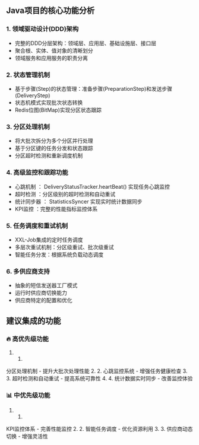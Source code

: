 ## Java项目的核心功能分析
### 1. 领域驱动设计(DDD)架构
- 完整的DDD分层架构：领域层、应用层、基础设施层、接口层
- 聚合根、实体、值对象的清晰划分
- 领域服务和应用服务的职责分离
### 2. 状态管理机制
- 基于步骤(Step)的状态管理：准备步骤(PreparationStep)和发送步骤(DeliveryStep)
- 状态机模式实现批次状态转换
- Redis位图(BitMap)实现分区状态跟踪
### 3. 分区处理机制
- 将大批次拆分为多个分区并行处理
- 基于分区键的任务分发和状态跟踪
- 分区超时检测和重新调度机制
### 4. 高级监控和跟踪功能
- 心跳机制 ： DeliveryStatusTracker.heartBeat() 实现任务心跳监控
- 超时检测 ：分区级别的超时检测和自动重试
- 统计同步器 ： StatisticsSyncer 实现实时统计数据同步
- KPI监控 ：完整的性能指标监控体系
### 5. 任务调度和重试机制
- XXL-Job集成的定时任务调度
- 多层次重试机制：分区级重试、批次级重试
- 智能任务分发：根据系统负载动态调度
### 6. 多供应商支持
- 抽象的短信发送器工厂模式
- 运行时供应商切换能力
- 供应商特定的配置和优化
## 建议集成的功能
### 🔥 高优先级功能
1. 1.
分区处理机制 - 提升大批次处理性能
2. 2.
心跳监控系统 - 增强任务健康检查
3. 3.
超时检测和自动重试 - 提高系统可靠性
4. 4.
统计数据实时同步 - 改善监控体验
### 📊 中优先级功能
1. 1.
KPI监控体系 - 完善性能监控
2. 2.
智能任务调度 - 优化资源利用
3. 3.
供应商动态切换 - 增强灵活性